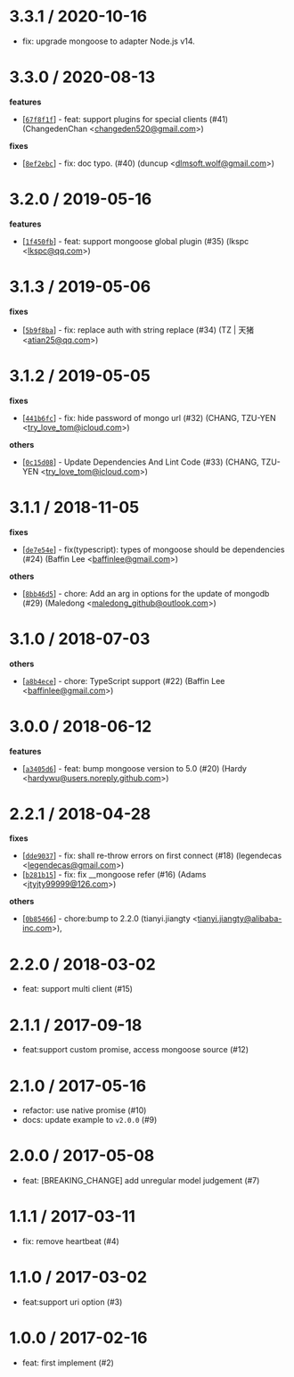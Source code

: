 
3.3.1 / 2020-10-16
==================

  * fix: upgrade mongoose to adapter Node.js v14.

3.3.0 / 2020-08-13
==================

**features**
  * [[`67f8f1f`](http://github.com/eggjs/egg-mongoose/commit/67f8f1fa828cc1795ee3d2c995e2a5206ebed741)] - feat: support plugins for special clients (#41) (ChangedenChan <<changeden520@gmail.com>>)

**fixes**
  * [[`8ef2ebc`](http://github.com/eggjs/egg-mongoose/commit/8ef2ebc68aa3199493fcabbaa6455f0e38c8322a)] - fix: doc typo. (#40) (duncup <<dlmsoft.wolf@gmail.com>>)

3.2.0 / 2019-05-16
==================

**features**
  * [[`1f450fb`](http://github.com/eggjs/egg-mongoose/commit/1f450fb38acf4f04a63294a33e392c6f38830a88)] - feat: support mongoose global plugin (#35) (lkspc <<lkspc@qq.com>>)

3.1.3 / 2019-05-06
==================

**fixes**
  * [[`5b9f8ba`](http://github.com/eggjs/egg-mongoose/commit/5b9f8ba36673ea4b807b7cd97f4288bbef6c8f2d)] - fix: replace auth with string replace (#34) (TZ | 天猪 <<atian25@qq.com>>)

3.1.2 / 2019-05-05
==================

**fixes**
  * [[`441b6fc`](http://github.com/eggjs/egg-mongoose/commit/441b6fcf0264fec76415e682e5b180ecc6488799)] - fix: hide password of mongo url (#32) (CHANG, TZU-YEN <<try_love_tom@icloud.com>>)

**others**
  * [[`0c15d08`](http://github.com/eggjs/egg-mongoose/commit/0c15d0887f7d171858a3adc1ba6356d6b04c06a1)] - Update Dependencies And Lint Code (#33) (CHANG, TZU-YEN <<try_love_tom@icloud.com>>)

3.1.1 / 2018-11-05
==================

**fixes**
  * [[`de7e54e`](http://github.com/eggjs/egg-mongoose/commit/de7e54e21c1ca1848968395b236151255e404a11)] - fix(typescript): types of mongoose should be dependencies (#24) (Baffin Lee <<baffinlee@gmail.com>>)

**others**
  * [[`8bb46d5`](http://github.com/eggjs/egg-mongoose/commit/8bb46d5e7f2d2769989cbf42ad3f07f40cf3d661)] - chore: Add an arg in options for the update of mongodb (#29) (Maledong <<maledong_github@outlook.com>>)

3.1.0 / 2018-07-03
==================

**others**
  * [[`a8b4ece`](http://github.com/eggjs/egg-mongoose/commit/a8b4ece79726ac591da2f1a4a0b97f9cc350c69c)] - chore: TypeScript support (#22) (Baffin Lee <<baffinlee@gmail.com>>)

3.0.0 / 2018-06-12
==================

**features**
  * [[`a3405d6`](http://github.com/eggjs/egg-mongoose/commit/a3405d60d0bf173a000706681cb6656b6ef6a7ed)] - feat: bump mongoose version to 5.0 (#20) (Hardy <<hardywu@users.noreply.github.com>>)

2.2.1 / 2018-04-28
==================

**fixes**
  * [[`dde9037`](http://github.com/eggjs/egg-mongoose/commit/dde9037db1052d836edb4f0d0fddeda061ee446d)] - fix: shall re-throw errors on first connect (#18) (legendecas <<legendecas@gmail.com>>)
  * [[`b281b15`](http://github.com/eggjs/egg-mongoose/commit/b281b15f834bcb8cc5286776719a3eeaaf48263d)] - fix: fix __mongoose refer (#16) (Adams <<jtyjty99999@126.com>>)

**others**
  * [[`0b85466`](http://github.com/eggjs/egg-mongoose/commit/0b85466d94325fe421381656487385fb7032240f)] - chore:bump to 2.2.0 (tianyi.jiangty <<tianyi.jiangty@alibaba-inc.com>>),

2.2.0 / 2018-03-02
==================

  * feat: support multi client (#15)

2.1.1 / 2017-09-18
==================

  * feat:support custom promise, access mongoose source (#12)

2.1.0 / 2017-05-16
==================

  * refactor: use native promise (#10)
  * docs: update example to `v2.0.0` (#9)

2.0.0 / 2017-05-08
==================

  * feat: [BREAKING_CHANGE] add unregular model judgement (#7)

1.1.1 / 2017-03-11
==================

  * fix: remove heartbeat (#4)

1.1.0 / 2017-03-02
==================

  * feat:support uri option (#3)

1.0.0 / 2017-02-16
==================

  * feat: first implement (#2)
